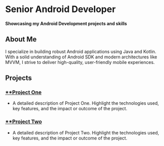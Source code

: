 # Senior Android Developer

#### Showcasing my Android Development projects and skills

## About Me
I specialize in building robust Android applications using Java and Kotlin. With a solid understanding of Android SDK and modern architectures like MVVM, I strive to deliver high-quality, user-friendly mobile experiences.

## Projects

### [**Project One](https://github.com/yourusername/project-one)
- A detailed description of Project One. Highlight the technologies used, key features, and the impact or outcome of the project.

### [**Project Two](https://github.com/yourusername/project-two)
- A detailed description of Project Two. Highlight the technologies used, key features, and the impact or outcome of the project.
